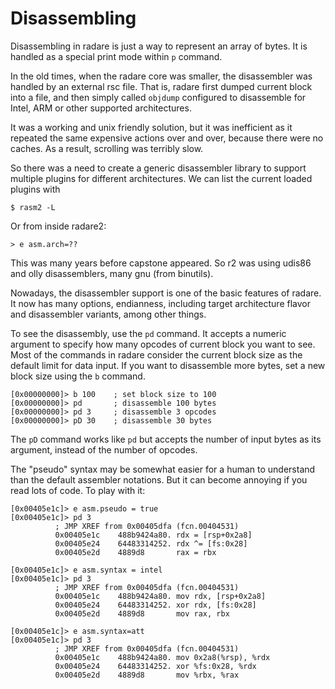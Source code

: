 # Disassembling

Disassembling in radare is just a way to represent an array of bytes. It is handled as a special print mode within `p` command.

In the old times, when the radare core was smaller, the disassembler was handled by an external rsc file. That is, radare first dumped current block into a file, and then simply called `objdump` configured to disassemble for Intel, ARM or other supported architectures.

It was a working and unix friendly solution, but it was inefficient as it repeated the same expensive actions over and over, because there were no caches. As a result, scrolling was terribly slow.

So there was a need to create a generic disassembler library to support multiple plugins for different architectures. We can list the current loaded plugins with

```console
$ rasm2 -L
```

Or from inside radare2:

```console
> e asm.arch=??
```

This was many years before capstone appeared. So r2 was using udis86 and olly disassemblers, many gnu (from binutils).

Nowadays, the disassembler support is one of the basic features of radare. It now has many options, endianness, including target architecture flavor and disassembler variants, among other things.

To see the disassembly, use the `pd` command. It accepts a numeric argument to specify how many opcodes of current block you want to see. Most of the commands in radare consider the current block size as the default limit for data input. If you want to disassemble more bytes, set a new block size using the `b` command.

```console
[0x00000000]> b 100    ; set block size to 100
[0x00000000]> pd       ; disassemble 100 bytes
[0x00000000]> pd 3     ; disassemble 3 opcodes
[0x00000000]> pD 30    ; disassemble 30 bytes
```

The `pD` command works like `pd` but accepts the number of input bytes as its argument, instead of the number of opcodes.

The "pseudo" syntax may be somewhat easier for a human to understand than the default assembler notations. But it can become annoying if you read lots of code. To play with it:

```console
[0x00405e1c]> e asm.pseudo = true
[0x00405e1c]> pd 3
		  ; JMP XREF from 0x00405dfa (fcn.00404531)
		  0x00405e1c    488b9424a80. rdx = [rsp+0x2a8]
		  0x00405e24    64483314252. rdx ^= [fs:0x28]
		  0x00405e2d    4889d8       rax = rbx

[0x00405e1c]> e asm.syntax = intel
[0x00405e1c]> pd 3
		  ; JMP XREF from 0x00405dfa (fcn.00404531)
		  0x00405e1c    488b9424a80. mov rdx, [rsp+0x2a8]
		  0x00405e24    64483314252. xor rdx, [fs:0x28]
		  0x00405e2d    4889d8       mov rax, rbx

[0x00405e1c]> e asm.syntax=att
[0x00405e1c]> pd 3
		  ; JMP XREF from 0x00405dfa (fcn.00404531)
		  0x00405e1c    488b9424a80. mov 0x2a8(%rsp), %rdx
		  0x00405e24    64483314252. xor %fs:0x28, %rdx
		  0x00405e2d    4889d8       mov %rbx, %rax
```
